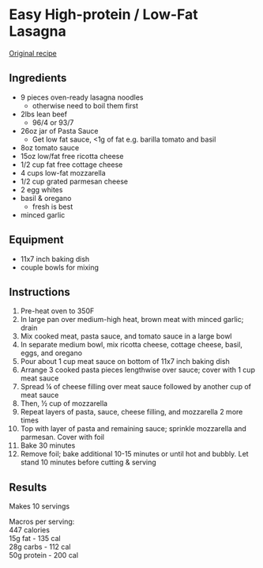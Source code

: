 # Easy High-protein / Low-Fat Lasagna

[Original recipe](https://www.youtube.com/watch?v=Ii1ZDbIfsW4&t=215s)

## Ingredients
- 9 pieces oven-ready lasagna noodles
    - otherwise need to boil them first
- 2lbs lean beef
    - 96/4 or 93/7
- 26oz jar of Pasta Sauce
    - Get low fat sauce, <1g of fat e.g. barilla tomato and basil
- 8oz tomato sauce
- 15oz low/fat free ricotta cheese
- 1/2 cup fat free cottage cheese
- 4 cups low-fat mozzarella
- 1/2 cup grated parmesan cheese
- 2 egg whites
- basil & oregano
    - fresh is best
- minced garlic


## Equipment
- 11x7 inch baking dish
- couple bowls for mixing


## Instructions
1. Pre-heat oven to 350F
1. In large pan over medium-high heat, brown meat with minced garlic; drain
1. Mix cooked meat, pasta sauce, and tomato sauce in a large bowl
1. In separate medium bowl, mix ricotta cheese, cottage cheese, basil, eggs, and oregano
1. Pour about 1 cup meat sauce on bottom of 11x7 inch baking dish
1. Arrange 3 cooked pasta pieces lengthwise over sauce; cover with 1 cup meat sauce
1. Spread ¼ of cheese filling over meat sauce followed by another cup of meat sauce
1. Then, ½ cup of mozzarella
1. Repeat layers of pasta, sauce, cheese filling, and mozzarella 2 more times
1. Top with layer of pasta and remaining sauce; sprinkle mozzarella and parmesan. Cover with foil
1. Bake 30 minutes
1. Remove foil; bake additional 10-15 minutes or until hot and bubbly. Let stand 10 minutes before cutting & serving


## Results

Makes 10 servings

Macros per serving:\
447 calories\
15g fat - 135 cal\
28g carbs - 112 cal\
50g protein - 200 cal
